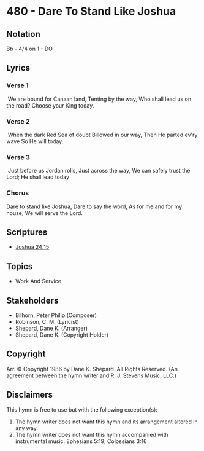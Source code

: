 # 480 - Dare To Stand Like Joshua

## Notation

Bb - 4/4 on 1 - DO

## Lyrics

### Verse 1

 We are bound for Canaan land, Tenting by the way, Who shall lead us on the road? Choose your King today. 

### Verse 2

 When the dark Red Sea of doubt Billowed in our way, Then He parted ev'ry wave So He will today.

### Verse 3

 Just before us Jordan rolls, Just across the way, We can safely trust the Lord; He shall lead today

### Chorus

Dare to stand like Joshua, Dare to say the word, As for me and for my house, We will serve the Lord.


## Scriptures

- [Joshua 24:15](https://www.biblegateway.com/passage/?search=Joshua%2024%3A15)

## Topics

- Work And Service

## Stakeholders

- Bilhorn, Peter Philip (Composer)
- Robinson, C. M. (Lyricist)
- Shepard, Dane K. (Arranger)
- Shepard, Dane K. (Copyright Holder)

## Copyright

Arr. © Copyright 1986 by Dane K. Shepard. All Rights Reserved.
(An agreement between the hymn writer and R. J. Stevens Music, LLC.)

## Disclaimers

This hymn is free to use but with the following exception(s):
1. The hymn writer does not want this hymn and its arrangement altered in any way.
2. The hymn writer does not want this hymn accompanied with instrumental music.
Ephesians 5:19; Colossians 3:16

